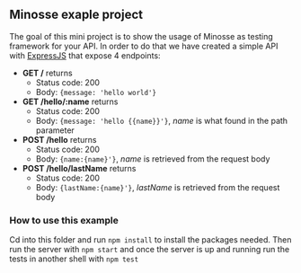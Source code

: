 ## Minosse exaple project
The goal of this mini project is to show the usage of Minosse as testing framework for your API.
In order to do that we have created a simple API with [ExpressJS](http://expressjs.com/) that expose
4 endpoints:

* **GET /** returns
    * Status code: 200
    * Body: `{message: 'hello world'}`
* **GET /hello/:name** returns
    * Status code: 200
    * Body: `{message: 'hello {{name}}'}`, *name* is what found in the path parameter
* **POST /hello** returns
    * Status code: 200
    * Body: `{name:{name}'}`, *name* is retrieved from the request body
* **POST /hello/lastName** returns
    * Status code: 200
    * Body: `{lastName:{name}'}`, *lastName* is retrieved from the request body

### How to use this example
Cd into this folder and run `npm install` to install the packages needed. Then run the server with
`npm start` and once the server is up and running run the tests in another shell with
`npm test`
